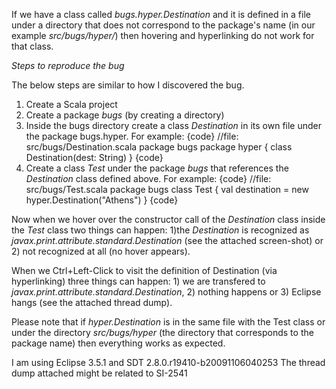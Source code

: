 If we have a class called _bugs.hyper.Destination_ and it is defined in a file under a directory that does not correspond to the package's name (in our example _src/bugs/hyper/_) then hovering and hyperlinking do not work for that class.

*Steps to reproduce the bug*

The below steps are similar to how I discovered the bug.

 1. Create a Scala project
 2. Create a package _bugs_ (by creating a directory)
 3. Inside the bugs directory create a class _Destination_ in its own file under the package bugs.hyper. For example:
{code}
//file: src/bugs/Destination.scala
package bugs
package hyper {	
  class Destination(dest: String)
}
{code}
 4. Create a class _Test_ under the package _bugs_ that references the _Destination_ class defined above. For example:
{code}
//file: src/bugs/Test.scala
package bugs
class Test {
  val destination = new hyper.Destination("Athens")
}
{code}

Now when we hover over the constructor call of the _Destination_ class inside the _Test_ class two things can happen: 1)the _Destination_ is recognized as _javax.print.attribute.standard.Destination_ (see the attached screen-shot) or 2) not recognized at all (no hover appears).

When we Ctrl+Left-Click to visit the definition of Destination (via hyperlinking) three things can happen: 1) we are transfered to _javax.print.attribute.standard.Destination_, 2) nothing happens or 3) Eclipse hangs (see the attached thread dump).

Please note that if _hyper.Destination_ is in the same file with the Test class or under the directory _src/bugs/hyper_ (the directory that corresponds to the package name) then everything works as expected.

I am using Eclipse 3.5.1 and SDT 2.8.0.r19410-b20091106040253
The thread dump attached might be related to SI-2541
